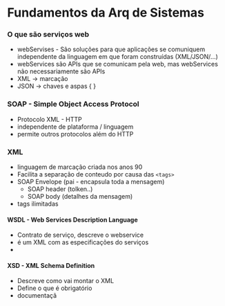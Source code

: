 # Fundamentos da Arq de Sistemas

### O que são serviços web
- webServises - São soluções para que aplicações se comuniquem independente da linguagem em que foram construídas (XML/JSON/...)
- webServices são APIs que se comunicam pela web, mas webServices não necessariamente são APIs
- XML -> marcação <tags>
- JSON -> chaves e aspas { }
  
### SOAP - Simple Object Access Protocol
- Protocolo XML - HTTP
- independente de plataforma / linguagem 
- permite outros protocolos além do HTTP

### XML
- linguagem de marcação criada nos anos 90
- Facilita a separação de conteudo por causa das ``<tags>``
- SOAP Envelope (pai - encapsula toda a mensagem)
  - SOAP header (tolken..)
  - SOAP body (detalhes da mensagem)
- tags ilimitadas

#### WSDL - Web Services Description Language

- Contrato de serviço, descreve o webservice
- é um XML com as especificações do serviços
- 
#### XSD - XML Schema Definition
- Descreve como vai montar o XML
- Define o que é obrigatório
- documentaçã
